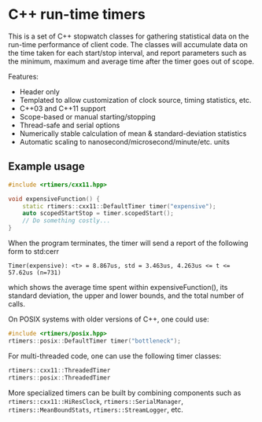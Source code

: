 # C++ run-time timers

This is a set of C++ stopwatch classes for gathering
statistical data on the run-time performance of client code.
The classes will accumulate data on the time taken
for each start/stop interval, and report parameters
such as the minimum, maximum and average time
after the timer goes out of scope.

Features:
* Header only
* Templated to allow customization of clock source, timing statistics, etc.
* C++03 and C++11 support
* Scope-based or manual starting/stopping
* Thread-safe and serial options
* Numerically stable calculation of mean & standard-deviation statistics
* Automatic scaling to nanosecond/microsecond/minute/etc. units


## Example usage

```cpp
#include <rtimers/cxx11.hpp>

void expensiveFunction() {
    static rtimers::cxx11::DefaultTimer timer("expensive");
    auto scopedStartStop = timer.scopedStart();
    // Do something costly...
}
```

When the program terminates, the timer will send a report
of the following form to std:cerr
```
Timer(expensive): <t> = 8.867us, std = 3.463us, 4.263us <= t <= 57.62us (n=731)
```
which shows the average time spent within expensiveFunction(),
its standard deviation, the upper and lower bounds,
and the total number of calls.

On POSIX systems with older versions of C++, one could use:
```cpp
#include <rtimers/posix.hpp>
rtimers::posix::DefaultTimer timer("bottleneck");
```

For multi-threaded code, one can use the following timer classes:
```cpp
rtimers::cxx11::ThreadedTimer
rtimers::posix::ThreadedTimer
```

More specialized timers can be built by combining components
such as `rtimers::cxx11::HiResClock`, `rtimers::SerialManager`,
`rtimers::MeanBoundStats`, `rtimers::StreamLogger`, etc.
